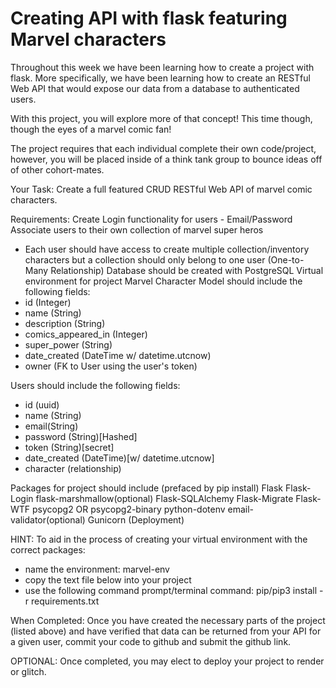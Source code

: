 # Creating API with flask featuring Marvel characters

Throughout this week we have been learning how to create a project with flask. More specifically, we have been learning how to create an RESTful Web API that would expose our data from a database to authenticated users.

With this project, you will explore more of that concept! This time though, though the eyes of a marvel comic fan!

The project requires that each individual complete their own code/project, however, you will be placed inside of a think tank group to bounce ideas off of other cohort-mates.

Your Task:
Create a full featured CRUD RESTful Web API of marvel comic characters.

Requirements:
Create Login functionality for users - Email/Password
Associate users to their own collection of marvel super heros
- Each user should have access to create multiple collection/inventory characters but a collection should only belong to one user (One-to-Many Relationship)
Database should be created with PostgreSQL
Virtual environment for project
Marvel Character Model should include the following fields:
- id (Integer)
- name (String)
- description (String)
- comics_appeared_in (Integer)
- super_power (String)
- date_created (DateTime w/ datetime.utcnow)
- owner (FK to User using the user's token)

Users should include the following fields:
- id (uuid)
- name (String)
- email(String)
- password (String)[Hashed]
- token (String)[secret]
- date_created (DateTime)[w/ datetime.utcnow]
- character (relationship)

Packages for project should include (prefaced by pip install)
Flask
Flask-Login
flask-marshmallow(optional)
Flask-SQLAlchemy
Flask-Migrate
Flask-WTF
psycopg2 OR psycopg2-binary
python-dotenv
email-validator(optional)
Gunicorn (Deployment)

HINT: To aid in the process of creating your virtual environment with the correct packages:
- name the environment: marvel-env
- copy the text file below into your project
- use the following command prompt/terminal command: pip/pip3 install -r requirements.txt

When Completed:
Once you have created the necessary parts of the project (listed above) and have verified that data can be returned from your API for a given user, commit your code to github and submit the github link.

OPTIONAL:
Once completed, you may elect to deploy your project to render or glitch.
